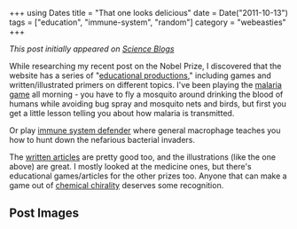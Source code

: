 +++
using Dates
title = "That one looks delicious"
date = Date("2011-10-13")
tags = ["education", "immune-system", "random"]
category = "webeasties"
+++

_This post initially appeared on [Science Blogs](http://scienceblogs.com/webeasties)_

While researching my recent post on the Nobel Prize, I discovered that the website has a series of "[educational productions](http://www.nobelprize.org/educational/all_productions.html)," including games and written/illustrated primers on different topics. I've been playing the [malaria game](http://www.nobelprize.org/educational/medicine/malaria/mosquito.html) all morning - you have to fly a mosquito around drinking the blood of humans while avoiding bug spray and mosquito nets and birds, but first you get a little lesson telling you about how malaria is transmitted.

Or play [immune system defender](http://www.nobelprize.org/educational/medicine/immunity/game/index.html) where general macrophage teaches you how to hunt down the nefarious bacterial invaders.

The [written articles](http://www.nobelprize.org/educational/medicine/immunity/immune-detail.html) are pretty good too, and the illustrations (like the one above) are great. I mostly looked at the medicine ones, but there's educational games/articles for the other prizes too. Anyone that can make a game out of [chemical chirality](http://www.nobelprize.org/educational/chemistry/chiral/) deserves some recognition. 

      
  

 ## Post Images


